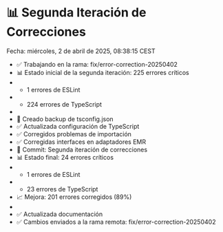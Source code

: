 # 📊 Segunda Iteración de Correcciones

Fecha: miércoles,  2 de abril de 2025, 08:38:15 CEST

- ✅ Trabajando en la rama: fix/error-correction-20250402
- 📊 Estado inicial de la segunda iteración: 225 errores críticos
-   - 1 errores de ESLint
-   - 224 errores de TypeScript
- 
- 📁 Creado backup de tsconfig.json
- ✅ Actualizada configuración de TypeScript
- ✅ Corregidos problemas de importación
- ✅ Corregidas interfaces en adaptadores EMR
- 💾 Commit: Segunda iteración de correcciones
- 📊 Estado final: 24 errores críticos
-   - 1 errores de ESLint
-   - 23 errores de TypeScript
- 📈 Mejora: 201 errores corregidos (89%)
- 
- ✅ Actualizada documentación
- ✅ Cambios enviados a la rama remota: fix/error-correction-20250402

